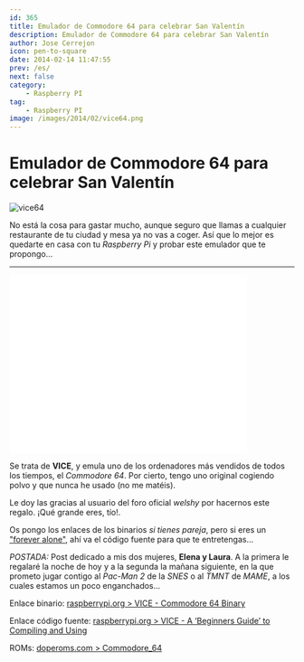 ```yaml
---
id: 365
title: Emulador de Commodore 64 para celebrar San Valentín
description: Emulador de Commodore 64 para celebrar San Valentín
author: Jose Cerrejon
icon: pen-to-square
date: 2014-02-14 11:47:55
prev: /es/
next: false
category:
    - Raspberry PI
tag:
    - Raspberry PI
image: /images/2014/02/vice64.png
---
```


# Emulador de Commodore 64 para celebrar San Valentín

![vice64](/images/2014/02/vice64.png)

No está la cosa para gastar mucho, aunque seguro que llamas a cualquier restaurante de tu ciudad y mesa ya no vas a coger. Así que lo mejor es quedarte en casa con tu _Raspberry Pi_ y probar este emulador que te propongo...

---

<iframe width="420" height="315" src="//www.youtube.com/embed/eY2gK1MPgh8" frameborder="0" allowfullscreen></iframe>

Se trata de **VICE**, y emula uno de los ordenadores más vendidos de todos los tiempos, el _Commodore 64_. Por cierto, tengo uno original cogiendo polvo y que nunca he usado (no me matéis).

Le doy las gracias al usuario del foro oficial _welshy_ por hacernos este regalo. ¡Qué grande eres, tío!.

Os pongo los enlaces de los binarios _si tienes pareja_, pero si eres un ["forever alone"](https://knowyourmeme.com/memes/forever-alone), ahí va el código fuente para que te entretengas...

_POSTADA:_ Post dedicado a mis dos mujeres, **Elena y Laura**. A la primera le regalaré la noche de hoy y a la segunda la mañana siguiente, en la que prometo jugar contigo al _Pac-Man 2_ de la _SNES_ o al _TMNT_ de _MAME_, a los cuales estamos un poco enganchados...

Enlace binario: [raspberrypi.org > VICE - Commodore 64 Binary](https://www.raspberrypi.org/forum/viewtopic.php?f=78&t=69420)

Enlace código fuente: [raspberrypi.org > VICE - A ‘Beginners Guide’ to Compiling and Using](https://www.raspberrypi.org/forum/viewtopic.php?f=78&t=69353)

ROMs: [doperoms.com > Commodore_64](https://www.doperoms.com/roms/Commodore_64.html)
